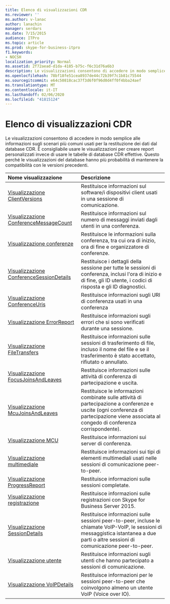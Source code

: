 ```yaml
---
title: Elenco di visualizzazioni CDR
ms.reviewer: ''
ms.author: v-lanac
author: lanachin
manager: serdars
ms.date: 7/15/2015
audience: ITPro
ms.topic: article
ms.prod: skype-for-business-itpro
f1.keywords:
- NOCSH
localization_priority: Normal
ms.assetid: 2f72aead-d1da-4185-b75c-f6c31d76a6b3
description: Le visualizzazioni consentono di accedere in modo semplice alle informazioni sugli scenari più comuni usati per la restituzione dei dati dal database CDR. È consigliabile usare le visualizzazioni per creare report personalizzati invece di usare le tabelle di database CDR effettive. Questo perché le visualizzazioni del database hanno più probabilità di mantenere la compatibilità con le versioni precedenti.
ms.openlocfilehash: 78bf18fe51cea8937de44c72b39f7c1b81c75544
ms.sourcegitcommit: e64c50818cac37f3d6f0f96d0d4ff0f4bba24aef
ms.translationtype: MT
ms.contentlocale: it-IT
ms.lasthandoff: 02/06/2020
ms.locfileid: "41815124"
---
```

# <a name="list-of-cdr-views"></a>Elenco di visualizzazioni CDR
 
Le visualizzazioni consentono di accedere in modo semplice alle informazioni sugli scenari più comuni usati per la restituzione dei dati dal database CDR. È consigliabile usare le visualizzazioni per creare report personalizzati invece di usare le tabelle di database CDR effettive. Questo perché le visualizzazioni del database hanno più probabilità di mantenere la compatibilità con le versioni precedenti.
  
|**Nome visualizzazione**|**Descrizione**|
|:-----|:-----|
|[Visualizzazione ClientVersions](clientversions-0.md) <br/> |Restituisce informazioni sul software/i dispositivi client usati in una sessione di comunicazione.  <br/> |
|[Visualizzazione ConferenceMessageCount](conferencemessagecount-0.md) <br/> |Restituisce informazioni sul numero di messaggi inviati dagli utenti in una conferenza.  <br/> |
|[Visualizzazione conferenze](conferences-0.md) <br/> |Restituisce le informazioni sulla conferenza, tra cui ora di inizio, ora di fine e organizzatore di conferenze.  <br/> |
|[Visualizzazione ConferenceSessionDetails](conferencesessiondetails.md) <br/> |Restituisce i dettagli della sessione per tutte le sessioni di conferenza, inclusi l'ora di inizio e di fine, gli ID utente, i codici di risposta e gli ID diagnostici.  <br/> |
|[Visualizzazione ConferenceUris](conferenceuris-0.md) <br/> |Restituisce informazioni sugli URI di conferenza usati in una conferenza  <br/> |
|[Visualizzazione ErrorReport](errorreport-0.md) <br/> |Restituisce informazioni sugli errori che si sono verificati durante una sessione.  <br/> |
|[Visualizzazione FileTransfers](filetransfers.md) <br/> |Restituisce informazioni sulle sessioni di trasferimento di file, incluso il nome del file e se il trasferimento è stato accettato, rifiutato o annullato.  <br/> |
|[Visualizzazione FocusJoinsAndLeaves](focusjoinsandleaves-0.md) <br/> |Restituisce informazioni sulle attività di conferenza di partecipazione e uscita.  <br/> |
|[Visualizzazione McuJoinsAndLeaves](mcujoinsandleaves-0.md) <br/> |Restituisce le informazioni combinate sulle attività di partecipazione a conferenze e uscite (ogni conferenza di partecipazione viene associata al congedo di conferenza corrispondente).  <br/> |
|[Visualizzazione MCU](mcus-0.md) <br/> |Restituisce informazioni sui server di conferenza.  <br/> |
|[Visualizzazione multimediale](media-0.md) <br/> |Restituisce informazioni sui tipi di elementi multimediali usati nelle sessioni di comunicazione peer-to-peer.  <br/> |
|[Visualizzazione ProgressReport](progressreport-0.md) <br/> |Restituisce informazioni sulle sessioni completate.  <br/> |
|[Visualizzazione registrazione](registration-0.md) <br/> |Restituisce informazioni sulle registrazioni con Skype for Business Server 2015.  <br/> |
|[Visualizzazione SessionDetails](sessiondetails-0.md) <br/> |Restituisce informazioni sulle sessioni peer-to-peer, incluse le chiamate VoIP-VoIP, le sessioni di messaggistica istantanea a due parti o altre sessioni di comunicazione peer-to-peer.  <br/> |
|[Visualizzazione utente](user.md) <br/> |Restituisce informazioni sugli utenti che hanno partecipato a sessioni di comunicazione.  <br/> |
|[Visualizzazione VoIPDetails](voipdetails.md) <br/> |Restituisce informazioni per le sessioni peer-to-peer che coinvolgono almeno un utente VoIP (Voice over IO).  <br/> |
   

